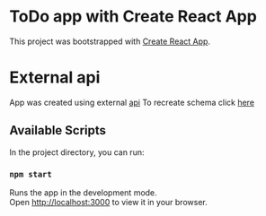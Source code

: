 # ToDo app with Create React App

This project was bootstrapped with [Create React App](https://github.com/facebook/create-react-app).

# External api

App was created using external [api](mockapi.io)
To recreate schema click [here](https://mockapi.io/clone/62d98afd9eedb699635eb4d5)

## Available Scripts

In the project directory, you can run:

### `npm start`

Runs the app in the development mode.\
Open [http://localhost:3000](http://localhost:3000) to view it in your browser.
